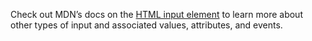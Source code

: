 Check out MDN’s docs on the [HTML input element](https://developer.mozilla.org/en-US/docs/Web/HTML/Element/input) to learn more about other types of input and associated values, attributes, and events.
